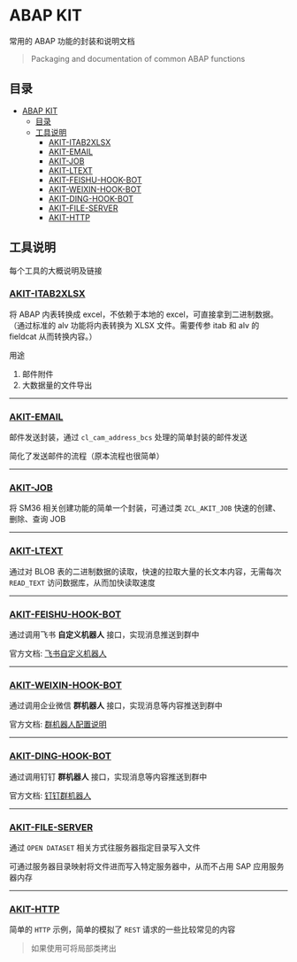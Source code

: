 # ABAP KIT

常用的 ABAP 功能的封装和说明文档

> Packaging and documentation of common ABAP functions

## 目录

- [ABAP KIT](#abap-kit)
  - [目录](#目录)
  - [工具说明](#工具说明)
    - [AKIT-ITAB2XLSX](#akit-itab2xlsx)
    - [AKIT-EMAIL](#akit-email)
    - [AKIT-JOB](#akit-job)
    - [AKIT-LTEXT](#akit-ltext)
    - [AKIT-FEISHU-HOOK-BOT](#akit-feishu-hook-bot)
    - [AKIT-WEIXIN-HOOK-BOT](#akit-weixin-hook-bot)
    - [AKIT-DING-HOOK-BOT](#akit-ding-hook-bot)
    - [AKIT-FILE-SERVER](#akit-file-server)
    - [AKIT-HTTP](#akit-http)

## 工具说明

每个工具的大概说明及链接

### [AKIT-ITAB2XLSX](./AKIT-ITAB2XLSX)

将 ABAP 内表转换成 excel，不依赖于本地的 excel，可直接拿到二进制数据。（通过标准的 alv 功能将内表转换为 XLSX 文件。需要传参 itab 和 alv 的 fieldcat 从而转换内容。）

用途

1. 邮件附件
2. 大数据量的文件导出

---

### [AKIT-EMAIL](./AKIT-EMAIL)

邮件发送封装，通过 `cl_cam_address_bcs` 处理的简单封装的邮件发送

简化了发送邮件的流程（原本流程也很简单）

---

### [AKIT-JOB](./AKIT-JOB)

将 SM36 相关创建功能的简单一个封装，可通过类 `ZCL_AKIT_JOB` 快速的创建、删除、查询 JOB

---

### [AKIT-LTEXT](./AKIT-LTEXT)

通过对 BLOB 表的二进制数据的读取，快速的拉取大量的长文本内容，无需每次 `READ_TEXT` 访问数据库，从而加快读取速度

---

### [AKIT-FEISHU-HOOK-BOT](./AKIT-FEISHU_HOOK_BOT)

通过调用飞书 **自定义机器人** 接口，实现消息推送到群中

官方文档: [飞书自定义机器人](https://open.feishu.cn/document/ukTMukTMukTM/ucTM5YjL3ETO24yNxkjN#4996824a)

---

### [AKIT-WEIXIN-HOOK-BOT](./AKIT-WEIXIN_HOOK_BOT)

通过调用企业微信 **群机器人** 接口，实现消息等内容推送到群中

官方文档: [群机器人配置说明](https://developer.work.weixin.qq.com/document/path/91770)

---

### [AKIT-DING-HOOK-BOT](./AKIT-DING_HOOK_BOT)

通过调用钉钉 **群机器人** 接口，实现消息等内容推送到群中

官方文档: [钉钉群机器人](https://open.dingtalk.com/document/robots/custom-robot-access)

---

### [AKIT-FILE-SERVER](./AKIT-FILE_SERVER)

通过 `OPEN DATASET` 相关方式往服务器指定目录写入文件

可通过服务器目录映射将文件进而写入特定服务器中，从而不占用 SAP 应用服务器内存

---

### [AKIT-HTTP](./AKIT-HTTP)

简单的 `HTTP` 示例，简单的模拟了 `REST` 请求的一些比较常见的内容

> 如果使用可将局部类拷出
